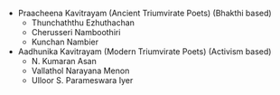 - Praacheena Kavitrayam (Ancient Triumvirate Poets) (Bhakthi based)
	- Thunchaththu Ezhuthachan
	- Cherusseri Namboothiri
	- Kunchan Nambier
- Aadhunika Kavitrayam (Modern Triumvirate Poets) (Activism based)
	- N. Kumaran Asan
	- Vallathol Narayana Menon
	- Ulloor S. Parameswara Iyer